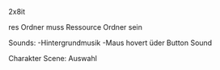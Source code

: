 2x8it

res Ordner muss Ressource Ordner sein

Sounds:
  -Hintergrundmusik
  -Maus hovert üder Button Sound
  
Charakter Scene:
  Auswahl
